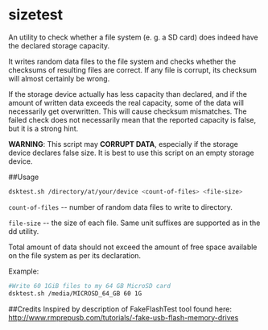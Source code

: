 # sizetest
An utility to check whether a file system (e. g. a SD card) does indeed have the declared storage capacity.

It writes random data files to the file system and checks whether the checksums of resulting files are correct. 
If any file is corrupt, its checksum will almost certainly be wrong.

If the storage device actually has less capacity than declared, and if the amount of written data exceeds the real capacity, 
some of the data will necessarily get overwritten. This will cause checksum mismatches.
The failed check does not necessarily mean that the reported capacity is false, but it is a strong hint.

**WARNING**: This script may **CORRUPT DATA**, especially if the storage device declares false size. 
It is best to use this script on an empty storage device.

##Usage
```bash
dsktest.sh /directory/at/your/device <count-of-files> <file-size>
```
`count-of-files` -- number of random data files to write to directory. 

`file-size` -- the size of each file. Same unit suffixes are supported as in the dd utility.

Total amount of data should not exceed the amount of free space available on the file system as per its declaration.

Example:
```bash
#Write 60 1GiB files to my 64 GB MicroSD card
dsktest.sh /media/MICROSD_64_GB 60 1G
```


##Credits
Inspired by description of FakeFlashTest tool found here: http://www.rmprepusb.com/tutorials/-fake-usb-flash-memory-drives
